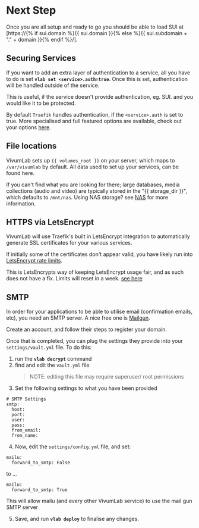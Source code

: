 # Next Step

Once you are all setup and ready to go you should be able to load SUI at [https://{% if sui.domain %}{{ sui.domain }}{% else %}{{ sui.subdomain + "." + domain }}{% endif %}/].

## Securing Services

If you want to add an extra layer of authentication to a service, all you have to do is set **`vlab set <service>.auth=true`**. Once this is set, authentication will be handled outside of the service.

This is useful, if the service doesn't provide authentication, eg. SUI. and you would like it to be protected.

By default `Traefik` handles authentication, if the `<service>.auth` is set to true. More specialised and full featured options are available, check out your options [here](../about).

## File locations

VivumLab sets up `{{ volumes_root }}` on your server, which maps to `/var/vivumlab` by default. All data used to set up your services, can be found here.

If you can't find what you are looking for there; large databases, media collections (audio and video) are typically stored in the "{{ storage_dir }}", which defaults to `/mnt/nas`. Using NAS storage? see [NAS](Storage) for more information.

## HTTPS via LetsEncrypt

VivumLab will use Traefik's built in LetsEncrypt integration to automatically generate SSL certificates for your various services.

If initially some of the certificates don't appear valid, you have likely run into [LetsEncrypt rate limits](https://letsencrypt.org/docs/rate-limits/).

This is LetsEncrypts way of keeping LetsEncrypt usage fair, and as such does not have a fix. Limits will reset in a week. [see here](https://letsencrypt.org/docs/rate-limits/#a-id-overrides-a-overrides)

## SMTP

In order for your applications to be able to utilise email (confirmation emails, etc), you need an SMTP server. A nice free one is [Mailgun](http://mailgun.com/).

Create an account, and follow their steps to register your domain.

Once that is completed, you can plug the settings they provide into your `settings/vault.yml` file.
To do this:

1. run the **`vlab decrypt`** command
2. find and edit the `vault.yml` file
    > NOTE: editing this file may require superuser/ root permissions
3. Set the following settings to what you have been provided

```
# SMTP Settings
smtp:
  host:
  port:
  user:
  pass:
  from_email:
  from_name:
```

4. Now, edit the `settings/config.yml` file, and set:
```
mailu:
  forward_to_smtp: False
```
to ...

```
mailu:
  forward_to_smtp: True
```

This will allow mailu (and every other VivumLab service) to use the mail gun SMTP server

5. Save, and run **`vlab deploy`** to finalise any changes.
